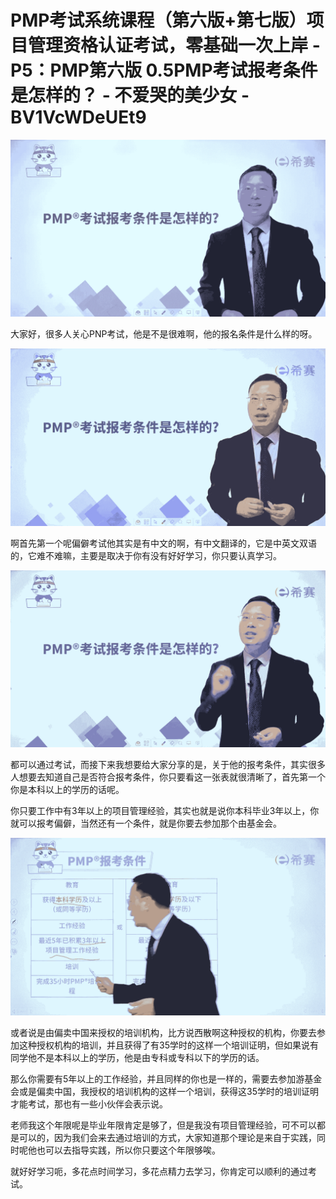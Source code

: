 # PMP考试系统课程（第六版+第七版）项目管理资格认证考试，零基础一次上岸 - P5：PMP第六版 0.5PMP考试报考条件是怎样的？ - 不爱哭的美少女 - BV1VcWDeUEt9

![](img/794679af6e52c1bf32895f00a76b8415_0.png)

大家好，很多人关心PNP考试，他是不是很难啊，他的报名条件是什么样的呀。

![](img/794679af6e52c1bf32895f00a76b8415_2.png)

啊首先第一个呢偏僻考试他其实是有中文的啊，有中文翻译的，它是中英文双语的，它难不难嘛，主要是取决于你有没有好好学习，你只要认真学习。



![](img/794679af6e52c1bf32895f00a76b8415_4.png)

都可以通过考试，而接下来我想要给大家分享的是，关于他的报考条件，其实很多人想要去知道自己是否符合报考条件，你只要看这一张表就很清晰了，首先第一个你是本科以上的学历的话呢。

你只要工作中有3年以上的项目管理经验，其实也就是说你本科毕业3年以上，你就可以报考偏僻，当然还有一个条件，就是你要去参加那个由基金会。



![](img/794679af6e52c1bf32895f00a76b8415_6.png)

或者说是由偏卖中国来授权的培训机构，比方说西散啊这种授权的机构，你要去参加这种授权机构的培训，并且获得了有35学时的这样一个培训证明，但如果说有同学他不是本科以上的学历，他是由专科或专科以下的学历的话。

那么你需要有5年以上的工作经验，并且同样的你也是一样的，需要去参加游基金会或是偏卖中国，我授权的培训机构的这样一个培训，获得这35学时的培训证明才能考试，那也有一些小伙伴会表示说。

老师我这个年限呢是毕业年限肯定是够了，但是我没有项目管理经验，可不可以都是可以的，因为我们会来去通过培训的方式，大家知道那个理论是来自于实践，同时呢他也可以去指导实践，所以你只要这个年限够唉。

就好好学习呃，多花点时间学习，多花点精力去学习，你肯定可以顺利的通过考试。